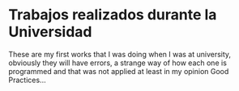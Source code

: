 # Trabajos realizados durante la Universidad
These are my first works that I was doing when I was at university, obviously they will have errors, a strange way of how each one is programmed and that was not applied at least in my opinion Good Practices...
